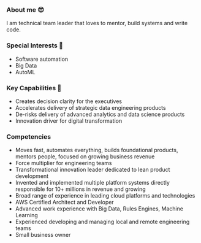 ### About me 😎
I am technical team leader that loves to mentor, build systems and write code.

### Special Interests 👀
  - Software automation
  - Big Data
  - AutoML

### Key Capabilities 🏢
  - Creates decision clarity for the executives
  - Accelerates delivery of strategic data engineering products
  - De-risks delivery of advanced analytics and data science products
  - Innovation driver for digital transformation

### Competencies
  - Moves fast, automates everything, builds foundational products, mentors people, focused on growing business revenue
  - Force multiplier for engineering teams
  - Transformational innovation leader dedicated to lean product development
  - Invented and implemented multiple platform systems directly responsible for 10+ millions in revenue and growing
  - Broad range of experience in leading cloud platforms and technologies
  - AWS Certified Architect and Developer
  - Advanced work experience with Big Data, Rules Engines, Machine Learning
  - Experienced developing and managing local and remote engineering teams
  - Small business owner
